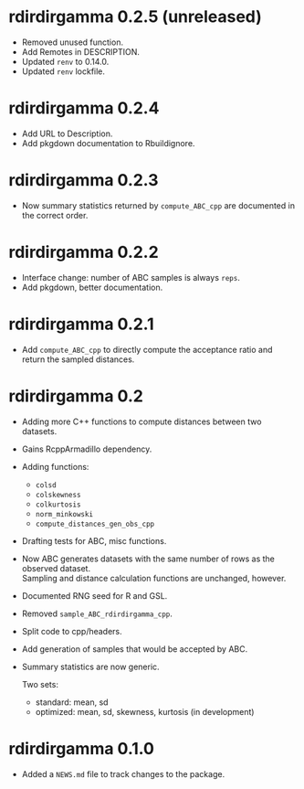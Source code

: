 # rdirdirgamma 0.2.5 (unreleased)

* Removed unused function.
* Add Remotes in DESCRIPTION.
* Updated `renv` to 0.14.0.
* Updated `renv` lockfile.

# rdirdirgamma 0.2.4

* Add URL to Description.
* Add pkgdown documentation to Rbuildignore.

# rdirdirgamma 0.2.3

* Now summary statistics returned by `compute_ABC_cpp` are documented in the correct order.

# rdirdirgamma 0.2.2

* Interface change: number of ABC samples is always `reps`.
* Add pkgdown, better documentation.

# rdirdirgamma 0.2.1

* Add `compute_ABC_cpp` to directly compute the acceptance ratio and return the sampled distances.

# rdirdirgamma 0.2

* Adding more C++ functions to compute distances between two datasets.
* Gains RcppArmadillo dependency.
* Adding functions:
   - `colsd`
   - `colskewness`
   - `colkurtosis`
   - `norm_minkowski`
   - `compute_distances_gen_obs_cpp`
* Drafting tests for ABC, misc functions.
* Now ABC generates datasets with the same number of rows as the observed dataset.   
  Sampling and distance calculation functions are unchanged, however.
* Documented RNG seed for R and GSL.


* Removed `sample_ABC_rdirdirgamma_cpp`.
* Split code to cpp/headers.

* Add generation of samples that would be accepted by ABC.

* Summary statistics are now generic.

  Two sets:
  - standard: mean, sd
  - optimized: mean, sd, skewness, kurtosis (in development)

# rdirdirgamma 0.1.0

* Added a `NEWS.md` file to track changes to the package.
